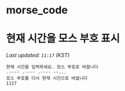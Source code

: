 # morse_code
# 현재 시간을 모스 부호 표시
<!-- MORSE_TIME_START -->
_Last updated: `11:17` (KST)_

```
현재 시간을 입력하세요. 모스 부호로 바꿉니다
.---- .---- .---- --...
모스 부호를 다시 현재 시간으로 바꿉니다
1117
```
<!-- MORSE_TIME_END -->
